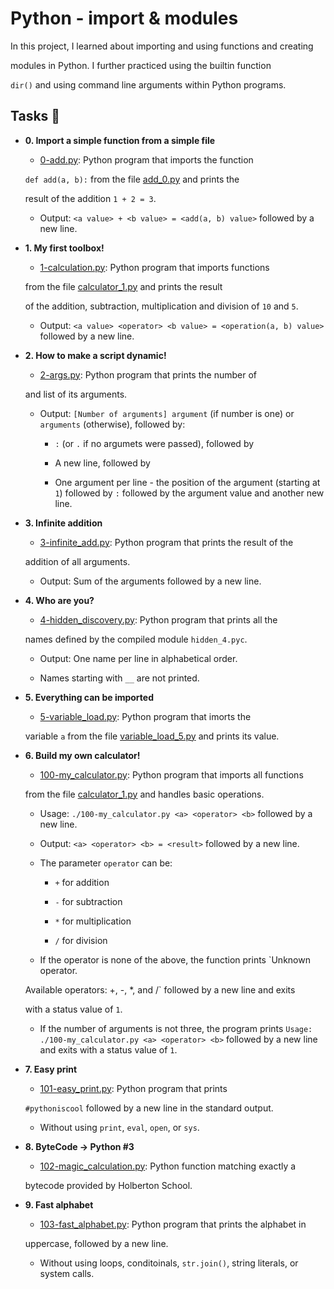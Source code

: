 # Python - import & modules

In this project, I learned about importing and using functions and creating

modules in Python. I further practiced using the builtin function

`dir()` and using command line arguments within Python programs.


## Tasks :page_with_curl:


* **0. Import a simple function from a simple file**

  * [0-add.py](./0-add.py): Python program that imports the function

  `def add(a, b):` from the file [add_0.py](./add_0.py) and prints the

  result of the addition `1 + 2 = 3`.

  * Output: `<a value> + <b value> = <add(a, b) value>` followed by a new line.


* **1. My first toolbox!**

  * [1-calculation.py](./1-calculation.py): Python program that imports functions

  from the file [calculator_1.py](./1-calculator.py) and prints the result

  of the addition, subtraction, multiplication and division of `10` and `5`.

  * Output: `<a value> <operator> <b value> = <operation(a, b) value>` followed by a new line.


* **2. How to make a script dynamic!**

  * [2-args.py](./2-args.py): Python program that prints the number of

  and list of its arguments.

  * Output: `[Number of arguments] argument` (if number is one) or `arguments` (otherwise), followed by:

    * `:` (or `.` if no argumets were passed), followed by

    * A new line, followed by

    * One argument per line - the position of the argument (starting at `1`) followed by `:` followed by the argument value and another new line.


* **3. Infinite addition**

  * [3-infinite_add.py](./3-infinite_add.py): Python program that prints the result of the

  addition of all arguments.

  * Output: Sum of the arguments followed by a new line.


* **4. Who are you?**

  * [4-hidden_discovery.py](./4-hidden_discovery.py): Python program that prints all the

  names defined by the compiled module `hidden_4.pyc`.

  * Output: One name per line in alphabetical order.

  * Names starting with `__` are not printed.


* **5. Everything can be imported**

  * [5-variable_load.py](./5-variable_load.py): Python program that imorts the

  variable `a` from the file [variable_load_5.py](./variable_load_5.py) and prints its value.


* **6. Build my own calculator!**

  * [100-my_calculator.py](./100-my_calculator.py): Python program that imports all functions

  from the file [calculator_1.py](./calculator_1.py) and handles basic operations.

  * Usage: `./100-my_calculator.py <a> <operator> <b>` followed by a new line.

  * Output: `<a> <operator> <b> = <result>` followed by a new line.

  * The parameter `operator` can be:

    * `+` for addition

    * `-` for subtraction

    * `*` for multiplication

    * `/` for division

  * If the operator is none of the above, the function prints `Unknown operator.

  Available operators: +, -, *, and /` followed by a new line and exits

  with a status value of `1`.

  * If the number of arguments is not three, the program prints `Usage: ./100-my_calculator.py <a> <operator> <b>` followed by a new line and exits with a status value of `1`.


* **7. Easy print**

  * [101-easy_print.py](./101-easy_print.py): Python program that prints

  `#pythoniscool` followed by a new line in the standard output.

  * Without using `print`, `eval`, `open`, or `sys`.


* **8. ByteCode -> Python #3**

  * [102-magic_calculation.py](./102-magic_calculation.py): Python function matching exactly a

  bytecode provided by Holberton School.


* **9. Fast alphabet**

  * [103-fast_alphabet.py](./103-fast_alphabet.py): Python program that prints the alphabet in

  uppercase, followed by a new line.

  * Without using loops, conditoinals, `str.join()`, string literals, or system calls.
